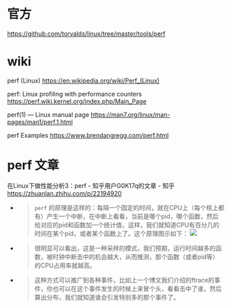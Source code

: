 
# 官方

https://github.com/torvalds/linux/tree/master/tools/perf

# wiki

perf (Linux) https://en.wikipedia.org/wiki/Perf_(Linux)

perf: Linux profiling with performance counters https://perf.wiki.kernel.org/index.php/Main_Page

perf(1) — Linux manual page https://man7.org/linux/man-pages/man1/perf.1.html

perf Examples https://www.brendangregg.com/perf.html

# perf 文章

在Linux下做性能分析3：perf - 知乎用户G0K17q的文章 - 知乎 https://zhuanlan.zhihu.com/p/22194920
- > `perf` 的原理是这样的：每隔一个固定的时间，就在CPU上（每个核上都有）产生一个中断，在中断上看看，当前是哪个pid，哪个函数，然后给对应的pid和函数加一个统计值，这样，我们就知道CPU有百分几的时间在某个pid，或者某个函数上了。这个原理图示如下： ![](https://pic1.zhimg.com/80/9a1cce72e02b748c02d182d56dc5df40_1440w.jpg)
- > 很明显可以看出，这是一种采样的模式，我们预期，运行时间越多的函数，被时钟中断击中的机会越大，从而推测，那个函数（或者pid等）的CPU占用率就越高。
- > 这种方式可以推广到各种事件，比如上一个博文我们介绍的ftrace的事件，你也可以在这个事件发生的时候上来冒个头，看看击中了谁，然后算出分布，我们就知道谁会引发特别多的那个事件了。
